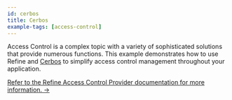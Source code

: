 ```yaml
---
id: cerbos
title: Cerbos
example-tags: [access-control]
---
```


Access Control is a complex topic with a variety of sophisticated solutions that provide numerous functions. This example demonstrates how to use Refine and [Cerbos](https://cerbos.dev/) to simplify access control management throughout your application.

[Refer to the Refine Access Control Provider documentation for more information. →](/docs/core/providers/access-control-provider)

<CodeSandboxExample path="access-control-cerbos" />
